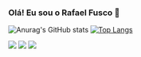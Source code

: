 ### Olá! Eu sou o Rafael Fusco 👋
  
![Anurag's GitHub stats](https://github-readme-stats.vercel.app/api?username=RafaelFusco&show_icons=true&theme=dark)
[![Top Langs](https://github-readme-stats.vercel.app/api/top-langs/?username=RafaelFusco&layout=compact&theme=dark)](https://github.com/RafaelFusco/github-readme-stats)
  
<div> 
  <a href="https://www.instagram.com/rafaelmf77" target="_blank"><img src="https://img.shields.io/badge/-Instagram-%23E4405F?style=for-the-badge&logo=instagram&logoColor=white" target="_blank"></a>
  <a href = "mailto:rafaelfusco2000@gmail.com"><img src="https://img.shields.io/badge/-Gmail-%23333?style=for-the-badge&logo=gmail&logoColor=white" target="_blank"></a>
  <a href="https://www.linkedin.com/in/rafael-fusco-594a30224/" target="_blank"><img src="https://img.shields.io/badge/-LinkedIn-%230077B5?style=for-the-badge&logo=linkedin&logoColor=white" target="_blank"></a>  
</div>
